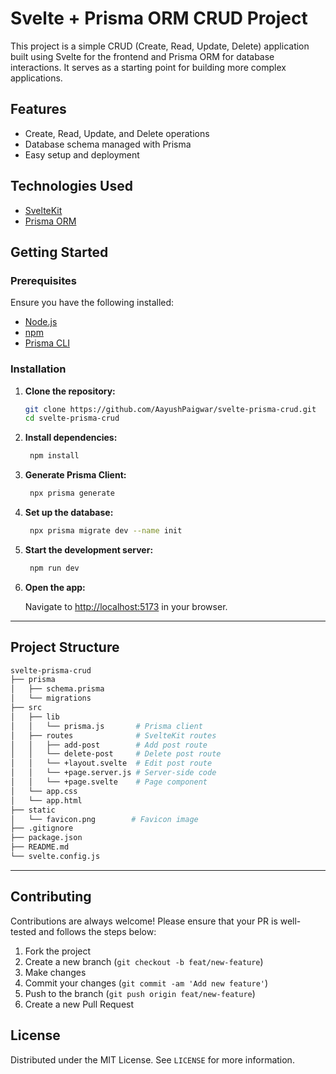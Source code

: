 # Svelte + Prisma ORM CRUD Project

This project is a simple CRUD (Create, Read, Update, Delete) application built using Svelte for the frontend and Prisma ORM for database interactions. It serves as a starting point for building more complex applications.

## Features

- Create, Read, Update, and Delete operations
- Database schema managed with Prisma
- Easy setup and deployment

## Technologies Used

- [SvelteKit](https://kit.svelte.dev/)
- [Prisma ORM](https://www.prisma.io/)

## Getting Started

### Prerequisites

Ensure you have the following installed:

- [Node.js](https://nodejs.org/en/download/)
- [npm](https://www.npmjs.com/get-npm)
- [Prisma CLI](https://www.prisma.io/docs/getting-started/quickstart)

### Installation

1. **Clone the repository:**

   ```bash
   git clone https://github.com/AayushPaigwar/svelte-prisma-crud.git
   cd svelte-prisma-crud
   ```

2. **Install dependencies:**

   ```bash
    npm install
   ```

3. **Generate Prisma Client:**

   ```bash
    npx prisma generate
   ```

4. **Set up the database:**

   ```bash
    npx prisma migrate dev --name init
   ```

5. **Start the development server:**

   ```bash
    npm run dev
   ```

6. **Open the app:**

   Navigate to [http://localhost:5173](http://localhost:5173) in your browser.

---

## Project Structure

```bash
svelte-prisma-crud
├── prisma
│   ├── schema.prisma
│   └── migrations
├── src
│   ├── lib
│   │   └── prisma.js       # Prisma client
│   ├── routes              # SvelteKit routes
│   │   ├── add-post        # Add post route
│   │   └── delete-post     # Delete post route
│   │   └── +layout.svelte  # Edit post route
│   │   └── +page.server.js # Server-side code
│   │   └── +page.svelte    # Page component
│   └── app.css
│   └── app.html
├── static
│   └── favicon.png        # Favicon image
├── .gitignore
├── package.json
├── README.md
└── svelte.config.js

```

---

## Contributing

Contributions are always welcome! Please ensure that your PR is well-tested and follows the
steps below:

1. Fork the project
2. Create a new branch (`git checkout -b feat/new-feature`)
3. Make changes
4. Commit your changes (`git commit -am 'Add new feature'`)
5. Push to the branch (`git push origin feat/new-feature`)
6. Create a new Pull Request

## License

Distributed under the MIT License. See `LICENSE` for more information.
